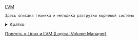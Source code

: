 [LVM](https://habr.com/ru/articles/67283/)
```
Здесь описана техника и методика разгрузки корневой системы
```
<details><summary><h8>Кратко</h8></summary>
  
Желательно внести с корневого раздела такие папки как /usr /var /tmp /home, чтобы не дефрагментировать лишний раз корневой раздел и ни в коем случае его не переполнить.  

root@ws:# lvcreate -n usr -L10G ws # здесь мы создаём раздел с именем «usr», размером 10Gb  

по аналогии делаем то же для /var, /tmp, /home:  

root@ws:# lvcreate -n var -L10G ws  
root@ws:# lvcreate -n tmp -L2G ws  
root@ws:# lvcreate -n home -L500G ws  

неплохо было бы сделать раздел подкачки:  
root@ws:# lvcreate -n swap -L2G ws  
root@ws:# mkswap -L swap /dev/ws/swap  
root@ws:# swapon /dev/ws/swap  

Самое главное и самый большой минус LVM — он не читается grub'ом поэтому раздел /boot должен находиться вне LVM на отдельном разделе жёсткого диска, иначе система не загрузится.

</details>

[Повесть о Linux и LVM (Logical Volume Manager)](http://xgu.ru/wiki/LVM)
